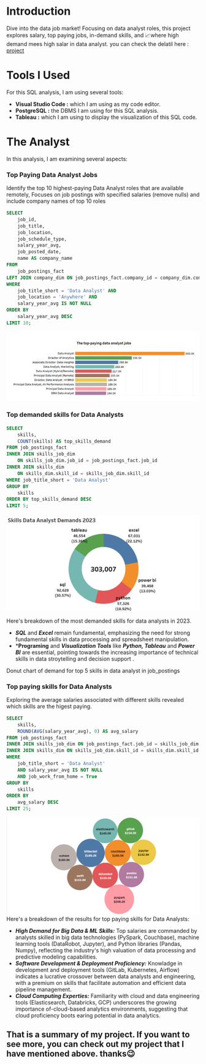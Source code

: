 # Introduction
Dive into the data job market! Focusing on data analyst roles, this project explores salary, top paying jobs, in-demand skills, and 📈where high demand mees high salar in data analyst.
you can check the delatil here : [project](/SQL%20Project/practice/test.sql)

# Tools I Used
For this SQL analysis, I am using several tools:

- **Visual Studio Code :** which I am using as my code editor.
- **PostgreSQL :** the DBMS I am using for this SQL analysis.
- **Tableau :** which I am using to display the visualization of this SQL code.

# The Analyst
In this analysis, I am examining several aspects:

### Top Paying Data Analyst Jobs
Identify the top 10 highest-paying Data Analyst roles that are available remotely, Focuses on job postings with specified salaries (remove nulls) and include company names of top 10 roles
```sql
SELECT	
	job_id,
	job_title,
	job_location,
	job_schedule_type,
	salary_year_avg,
	job_posted_date,
    name AS company_name
FROM
    job_postings_fact
LEFT JOIN company_dim ON job_postings_fact.company_id = company_dim.company_id
WHERE
    job_title_short = 'Data Analyst' AND 
    job_location = 'Anywhere' AND 
    salary_year_avg IS NOT NULL
ORDER BY
    salary_year_avg DESC
LIMIT 10;
```
![Top Paying Roles](assets/1_top_paying_data_analyst.png)



### Top demanded skills for Data Analysts
```sql
SELECT
    skills,
    COUNT(skills) AS top_skills_demand
FROM job_postings_fact
INNER JOIN skills_job_dim
    ON skills_job_dim.job_id = job_postings_fact.job_id
INNER JOIN skills_dim
    ON skills_dim.skill_id = skills_job_dim.skill_id
WHERE job_title_short = 'Data Analyst'
GROUP BY
    skills
ORDER BY top_skills_demand DESC
LIMIT 5;
```
![Demanded skills in Data Analyst](assets/job_demand.png)

Here's breakdown of the most demanded skills for data analysts in 2023.
- ***SQL*** and ***Excel*** remain fundamental, emphasizing the need for strong fundamental skills in data processing and spreadsheet manipulation.
-  ***Programing** and ***Visualization Tools*** like ***Python, Tableau*** and ***Power BI*** are essential, pointing towards the increasing importance of technical skills in data stroytelling and decision support .

Donut chart of demand for top 5 skills in data analyst in job_postings

### Top paying skills for Data Analysts
Exploring the average salaries associated with different skills revealed which skills are the higest paying.

```sql
SELECT 
    skills,
    ROUND(AVG(salary_year_avg), 0) AS avg_salary
FROM job_postings_fact
INNER JOIN skills_job_dim ON job_postings_fact.job_id = skills_job_dim.job_id
INNER JOIN skills_dim ON skills_job_dim.skill_id = skills_dim.skill_id
WHERE
    job_title_short = 'Data Analyst'
    AND salary_year_avg IS NOT NULL
    AND job_work_from_home = True 
GROUP BY
    skills
ORDER BY
    avg_salary DESC
LIMIT 25;
```
![Top Paying Skills](assets/base_salay_skills.png)
Here's a breakdown of the results for top paying skills for Data Analysts:

- ***High Demand for Big Data & ML Skills:*** Top salaries are commanded by analysts skilled in big data technologies (PySpark, Couchbase), machine learning tools (DataRobot, Jupyter), and Python libraries (Pandas, Numpy), reflecting the industry's high valuation of data processing and predictive modeling capabilities.
- ***Software Development & Deployment Proficiency:*** Knowladge in development and deployment tools (GitLab, Kubernetes, Airflow) indicates a lucrative crossover between data analysts and engineering, with a premium on skills that facilitate automation and efficient data pipeline management.
- ***Cloud Computing Experties:*** Familiarity with cloud and data engineering tools (Elasticsearch, Databricks, GCP) underscores the growing importance of-cloud-based analytics environments, suggesting that cloud proficiency boots earing potential in data analytics.




## That is a summary of my project. If you want to see more, you can check out my project that I have mentioned above. thanks😉